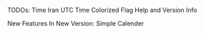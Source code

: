 TODOs:
Time Iran
UTC Time 
Colorized 
Flag 
Help and Version Info 

New Features In New Version:
Simple Calender 
